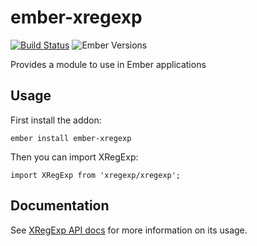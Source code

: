 # ember-xregexp

[![Build Status](https://travis-ci.org/omarestrella/ember-xregexp.svg?branch=master)](https://travis-ci.org/omarestrella/ember-xregexp)
![Ember Versions](https://embadge.io/v1/badge.svg?start=1.13.0)

Provides a module to use in Ember applications

## Usage

First install the addon:

`ember install ember-xregexp`

Then you can import XRegExp:

`import XRegExp from 'xregexp/xregexp';`

## Documentation

See [XRegExp API docs](http://xregexp.com/api/) for more information on its usage.
